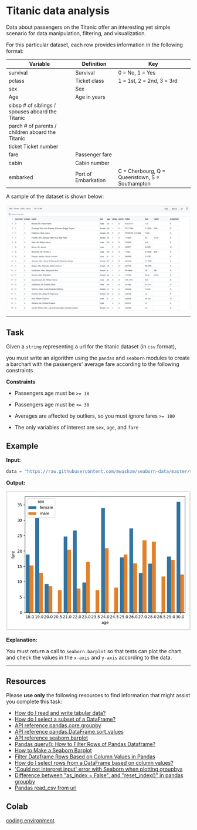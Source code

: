 # Titanic data analysis


Data about passengers on the Titanic offer an interesting yet simple scenario for data manipulation, filtering, and visualization.


For this particular dataset, each row provides information in the following format:


| Variable  | Definition | Key |
| --------  | ---------- | --- |
|survival | Survival| 0 = No, 1 = Yes |
|pclass |	Ticket class |	1 = 1st, 2 = 2nd, 3 = 3rd|
|sex |	Sex |	 |
|Age |	Age in years 	| |
|sibsp 	# of siblings / spouses aboard the Titanic 	| |
|parch 	# of parents / children aboard the Titanic 	| |
|ticket 	Ticket number 	| |
|fare |	Passenger fare 	| |
|cabin |	Cabin number 	| |
|embarked |	Port of Embarkation |	C = Cherbourg, Q = Queenstown, S = Southampton |


A sample of the dataset is shown below:

![image info](./titanic-data.png)

___


## Task


Given a `string` representing a url for the titanic dataset (in `csv` format),

you must write an algorithm using the `pandas` and `seaborn` modules to create a barchart with the passengers' average fare according to the following constraints



**Constraints**

* Passengers age must be `>= 18`

* Passengers age must be `<= 30`

* Averages are affected by outliers, so you must ignore fares `>= 100`

* The only variables of interest are `sex`, `age`, and `fare`





## Example


**Input:**

```python
data = "https://raw.githubusercontent.com/mwaskom/seaborn-data/master/raw/titanic.csv"

```


**Output:**


![image info](./titanic-chart.png)

**Explanation:**


You must return a call to `seaborn.barplot` so that tests can plot the chart and check the values in the `x-axis` and `y-axis` according to the data.



___


## Resources

Please **use only** the following resources to find information that might assist you complete this task:





* [How do I read and write tabular data?](https://www.cs.ubc.ca/~msarthur/02_read_write.html)
* [How do I select a subset of a DataFrame?](https://www.cs.ubc.ca/~msarthur/03_subset_data.html)
* [API reference pandas.core.groupby](https://www.cs.ubc.ca/~msarthur/pandas.core.groupby.DataFrameGroupBy.aggregate.html)
* [API reference pandas.DataFrame.sort_values](https://www.cs.ubc.ca/~msarthur/pandas.DataFrame.sort_values.html)
* [API reference seaborn.barplot](https://www.cs.ubc.ca/~msarthur/seaborn.barplot.html)
* [Pandas query(): How to Filter Rows of Pandas Dataframe?](https://www.cs.ubc.ca/~msarthur/how-to-select-rows-of-pandas-dataframe-with-query-function.html)
* [How to Make a Seaborn Barplot](https://www.cs.ubc.ca/~msarthur/seaborn-barplot.html)
* [Filter Dataframe Rows Based on Column Values in Pandas](https://www.cs.ubc.ca/~msarthur/how-to-filter-dataframe-rows-based-on-column-values-in-pandas.html)
* [How do I select rows from a DataFrame based on column values?](https://www.cs.ubc.ca/~msarthur/how-do-i-select-rows-from-a-dataframe-based-on-column-values.html)
* ['Could not interpret input' error with Seaborn when plotting groupbys](https://www.cs.ubc.ca/~msarthur/could-not-interpret-input-error-with-seaborn-when-plotting-groupbys.html)
* [Difference between "as_index = False", and "reset_index()" in pandas groupby](https://www.cs.ubc.ca/~msarthur/difference-between-as-index-false-and-reset-index-in-pandas-groupby/51933722.html)
* [Pandas read_csv from url](https://www.cs.ubc.ca/~msarthur/pandas-read-csv-from-url.html)



## Colab

[coding environment](https://colab.research.google.com/drive/16ZjmHuKWZUwagL6iLRjRn5GBo2b4hdP2?usp=sharing)